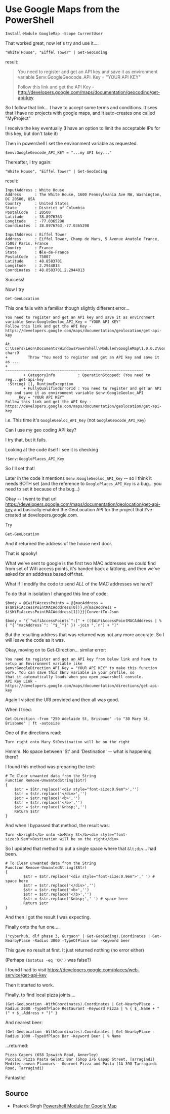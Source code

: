 ﻿# Use Google Maps from the PowerShell

	Install-Module GoogleMap -Scope CurrentUser

That worked great, now let's try and use it....

	"White House", "Eiffel Tower" | Get-GeoCoding

result:

>	You need to register and get an API key and save it as environment variable $env:GoogleGeocode_API_Key = "YOUR API KEY"
>
>	Follow this link and get the API Key - http://developers.google.com/maps/documentation/geocoding/get-api-key

So I follow that link... I have to accept some terms and conditions. It sees that I have no projects with google maps, and it auto-creates one called "MyProject"

I receive the key eventually (I have an option to limit the acceptable IPs for this key, but don't take it)

Then in powershell I set the environment variable as requested.

	$env:GoogleGeocode_API_KEY = "...my API key..."

Thereafter, I try again:

	"White House", "Eiffel Tower" | Get-GeoCoding

result:

```plaintext
InputAddress : White House
Address      : The White House, 1600 Pennsylvania Ave NW, Washington, DC 20500, USA
Country      : United States
State        : District of Columbia
PostalCode   : 20500
Latitude     : 38.8976763
Longitude    : -77.0365298
Coordinates  : 38.8976763,-77.0365298

InputAddress : Eiffel Tower
Address      : Eiffel Tower, Champ de Mars, 5 Avenue Anatole France, 75007 Paris, France
Country      : France
State        : �le-de-France
PostalCode   : 75007
Latitude     : 48.8583701
Longitude    : 2.2944813
Coordinates  : 48.8583701,2.2944813
```

Success!

Now I try

	Get-GeoLocation

This one fails with a familiar though slightly different error...

	You need to register and get an API key and save it as environment variable $env:GoogleGeoloc_API_Key = "YOUR API KEY"
	Follow this link and get the API Key - https://developers.google.com/maps/documentation/geolocation/get-api-key

	At C:\Users\Leon\Documents\WindowsPowerShell\Modules\GoogleMap\1.0.0.2\GoogleMap.psm1:703 char:9
	+         Throw "You need to register and get an API key and save it as ...
	+         ~~~~~~~~~~~~~~~~~~~~~~~~~~~~~~~~~~~~~~~~~~~~~~~~~~~~~~~~~~~~~
			+ CategoryInfo          : OperationStopped: (You need to reg...get-api-key
	 :String) [], RuntimeException
			+ FullyQualifiedErrorId : You need to register and get an API key and save it as environment variable $env:GoogleGeoloc_API
		 _Key = "YOUR API KEY"
	Follow this link and get the API Key - https://developers.google.com/maps/documentation/geolocation/get-api-key

i.e. This time it's `GoogleGeoloc_API_Key` (not `GoogleGeocode_API_Key`)

Can I use my geo coding API key?

I try that, but it fails.

Looking at the code itself I see it is checking

	!$env:GooglePlaces_API_Key

So I'll set that!

Later in the code it mentions `$env:GoogleGeoloc_API_Key` -- so I think it needs BOTH set (and the reference to `GooglePlaces_API_Key` is a bug... you need to set it because of the bug...)

Okay -- I went to that url <https://developers.google.com/maps/documentation/geolocation/get-api-key> and basically enabled the GeoLocation API for the project that I've created at developers.google.com.

Try

	Get-GeoLocation

And it returned the address of the house next door.

That is spooky!

What we've sent to google is the first two MAC addresses we could find from set of Wifi access points, it's handed back a lat/long, and then we've asked for an adddress based off that.

What if I modify the code to send *ALL* of the MAC addresses we have?

To do that in isolation I changed this line of code:

	$body = @{wifiAccessPoints = @{macAddress = $($WiFiAccessPointMACAdddress[0])},@{macAddress = $($WiFiAccessPointMACAdddress[1])}}|ConvertTo-Json

	$body = "{`"wifiAccessPoints`":[" + (($WiFiAccessPointMACAdddress | % { "{`"macAddress`": `"$_`"}" }) -join ",`n") + "]"

But the resulting address that was returned was not any more accurate. So I will leave the code as it was.

Okay, moving on to Get-Direction... similar error:

	You need to register and get an API key from below link and have to setup an Environment variable like
	$env:GoogleDirection_API_Key = "YOUR API KEY" to make this function work. You can save this $Env variable in your profile, so
	that it automatically loads when you open powershell console.
	API Key Link - https://developers.google.com/maps/documentation/directions/get-api-key

Again I visited the URI provided and then all was good.

When I tried:

	Get-Direction -from "250 Adelaide St, Brisbane" -to "30 Mary St, Brisbane" | ft -autosize

One of the directions read:

	Turn right onto Mary StDestination will be on the right

Hmmm. No space between 'St' and 'Destination' -- what is happening there?

I found this method was preparing the text:

	# To Clear unwanted data from the String
	Function Remove-UnwantedString($Str)
	{
		$str = $Str.replace('<div style="font-size:0.9em">','')
		$str = $str.replace('</div>','')
		$str = $str.replace('<b>','')
		$str = $str.replace('</b>','')
		$str = $str.replace('&nbsp;','')
		Return $str
	}

And when I bypassed that method, the result was:

	Turn <b>right</b> onto <b>Mary St</b><div style="font-size:0.9em">Destination will be on the right</div>

So I updated that method to put a single space where that `&lt;div`... had been.

	# To Clear unwanted data from the String
	Function Remove-UnwantedString($Str)
	{
			$str = $Str.replace('<div style="font-size:0.9em">',' ') # space here
			$str = $str.replace('</div>','')
			$str = $str.replace('<b>','')
			$str = $str.replace('</b>','')
			$str = $str.replace('&nbsp;',' ') # space here
			Return $str
	}

And then I got the result I was expecting.

Finally onto the fun one....

	("cyberhub, dlf phase 3, Gurgaon" | Get-GeoCoding).Coordinates | Get-NearbyPlace -Radius 3000 -TypeOfPlace bar -Keyword beer

This gave no result at first. It just returned nothing (no error either)

(Perhaps `($status -eq 'OK')` was false?)

I found I had to visit https://developers.google.com/places/web-service/get-api-key

Then it started to work.

Finally, to find local pizza joints....

	(Get-GeoLocation -WithCoordinates).Coordinates | Get-NearbyPlace -Radius 2000 -TypeOfPlace Restaurant -Keyword Pizza | % { $_.Name + " (" + $_.Address + ")" }

And nearest beer:

	(Get-GeoLocation -WithCoordinates).Coordinates | Get-NearbyPlace -Radius 1000 -TypeOfPlace Bar -Keyword Beer | % Name

...returned:

	Pizza Capers (658 Ipswich Road, Annerley)
	Puccini Pizza Pasta Gelati Bar (Shop 2/6 Gapap Street, Tarragindi)
	Mediterranean Flavours - Gourmet Pizza and Pasta (1A 398 Tarragindi Road, Tarragindi)

Fantastic!

## Source

- Prateek Singh [Powershell Module for Google Map](https://geekeefy.wordpress.com/2016/05/17/powershell-module-for-google-map/)
